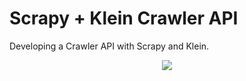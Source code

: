 # Scrapy + Klein Crawler API

Developing a Crawler API with Scrapy and Klein.

<p align="center">
<img src="https://docs.scrapy.org/en/latest/_images/scrapy_architecture_02.png">
</p>
